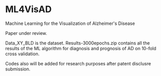 # ML4VisAD
Machine Learning for the Visualization of Alzheimer's Disease

Paper under review.

Data_XY_BLD is the dataset.
Results-3000epochs.zip contains all the results of the ML algorithm for diagnosis and prognosis of AD on 10-fold cross validation.

Codes also will be added for research purposes after patent disclusre submission. 
